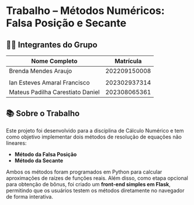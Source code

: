 # Trabalho – Métodos Numéricos: Falsa Posição e Secante

## 👨‍💻 Integrantes do Grupo

| Nome Completo     | Matrícula  |
| ----------------- | ---------- |
|  Brenda Mendes Araujo  | 202209150008 |
|    |  |
|  Ian Esteves Amaral Francisco | 202302937314 |
|  Mateus Padilha Carestiato Daniel| 202308065361  |


## 📚 Sobre o Trabalho

Este projeto foi desenvolvido para a disciplina de Cálculo Numérico e tem como objetivo implementar dois métodos de resolução de equações não lineares:

* **Método da Falsa Posição**
* **Método da Secante**

Ambos os métodos foram programados em Python para calcular aproximações de raízes de funções reais. Além disso, como etapa opcional para obtenção de bônus, foi criado um **front-end simples em Flask**, permitindo que os usuários testem os métodos diretamente no navegador de forma interativa.
